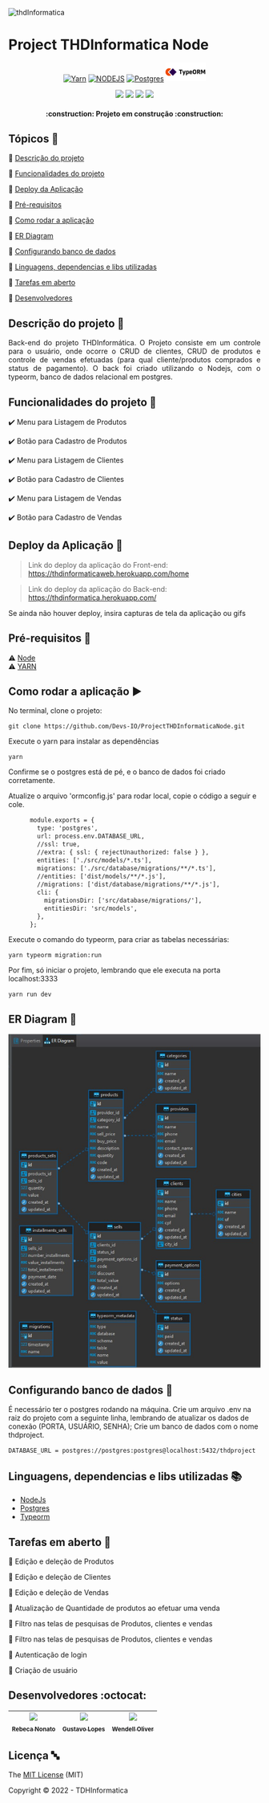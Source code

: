 ![thdInformatica](https://thdinformaticaweb.herokuapp.com/static/media/logo.35fb0c7ced4282de9535c9cf9b30dc5c.svg)

<h1>Project THDInformatica Node</h1>

  <p align="center">
    <a href="https://yarnpkg.com/"><img alt="Yarn" src="https://github.com/yarnpkg/assets/blob/master/yarn-kitten-full.png?raw=true" width="80"></a>
    <a href="https://nodejs.org"><img alt="NODEJS" src="https://avatars.githubusercontent.com/u/9950313?s=200&v=4" width="80"></a>
    <a href="https://www.postgresql.org/"><img alt="Postgres" src="https://avatars.githubusercontent.com/u/177543?s=200&v=4" width="80"></a>
    <a href="https://typeorm.io/"><img alt="typeorm" src="https://github.com/typeorm/typeorm/raw/master/resources/logo_big.png" width="80"></a>
  </p>
  
<p align="center">
  <img src="https://img.shields.io/static/v1?label=Heroku&message=deploy&color=blue&style=for-the-badge&logo=heroku"/>
  <img src="http://img.shields.io/static/v1?label=License&message=MIT&color=green&style=for-the-badge"/>

  <img src="http://img.shields.io/static/v1?label=TESTES&message=%3E100&color=GREEN&style=for-the-badge"/>
  <img src="http://img.shields.io/static/v1?label=STATUS&message=EM%20DESENVOLVIMENTO&color=RED&style=for-the-badge"/>
</p>

<h4 align="center"> 
    :construction:  Projeto em construção  :construction:
</h4>



## Tópicos :triangular_flag_on_post:

:small_blue_diamond: [Descrição do projeto](#descrição-do-projeto-bookmark_tabs)

:small_blue_diamond: [Funcionalidades do projeto](#funcionalidades-do-projeto-hammer)

:small_blue_diamond: [Deploy da Aplicação](#deploy-da-aplicação-rocket)

:small_blue_diamond: [Pré-requisitos](#pré-requisitos-wrench)

:small_blue_diamond: [Como rodar a aplicação](#como-rodar-a-aplicação-arrow_forward)

:small_blue_diamond: [ER Diagram](#er-diagram-floppy_disk)

:small_blue_diamond: [Configurando banco de dados](#configurando-banco-de-dados-bank)

:small_blue_diamond: [Linguagens, dependencias e libs utilizadas](#linguagens-dependencias-e-libs-utilizadas-books)

:small_blue_diamond: [Tarefas em aberto](#tarefas-em-aberto-pencil)

:small_blue_diamond: [Desenvolvedores](#desenvolvedores-octocat)






## Descrição do projeto :bookmark_tabs:

<p align="justify">
  Back-end do projeto THDInformática.
  O Projeto consiste em um controle para o usuário, onde ocorre o CRUD de clientes, CRUD de produtos e
    controle de vendas efetuadas (para qual cliente/produtos comprados e status de pagamento).
  O back foi criado utilizando o Nodejs, com o typeorm, banco de dados relacional em postgres.
</p>



## Funcionalidades do projeto :hammer:

:heavy_check_mark: Menu para Listagem de Produtos

:heavy_check_mark: Botão para Cadastro de Produtos

:heavy_check_mark: Menu para Listagem de Clientes

:heavy_check_mark: Botão para Cadastro de Clientes

:heavy_check_mark: Menu para Listagem de Vendas

:heavy_check_mark: Botão para Cadastro de Vendas



## Deploy da Aplicação :rocket:

> Link do deploy da aplicação do Front-end: https://thdinformaticaweb.herokuapp.com/home

> Link do deploy da aplicação do Back-end: https://thdinformatica.herokuapp.com/

Se ainda não houver deploy, insira capturas de tela da aplicação ou gifs



## Pré-requisitos :wrench:


:warning: [Node](https://nodejs.org/en/download/) <br />
:warning: [YARN](https://yarnpkg.com/)



## Como rodar a aplicação :arrow_forward:

No terminal, clone o projeto:

```
git clone https://github.com/Devs-IO/ProjectTHDInformaticaNode.git
```

Execute o yarn para instalar as dependências

```
yarn
```

Confirme se o postgres está de pé, e o banco de dados foi criado corretamente.

Atualize o arquivo 'ormconfig.js' para rodar local, copie o código a seguir e cole.

```
      module.exports = {
        type: 'postgres',
        url: process.env.DATABASE_URL,
        //ssl: true,
        //extra: { ssl: { rejectUnauthorized: false } },
        entities: ['./src/models/*.ts'],
        migrations: ['./src/database/migrations/**/*.ts'],
        //entities: ['dist/models/**/*.js'],
        //migrations: ['dist/database/migrations/**/*.js'],
        cli: {
          migrationsDir: ['src/database/migrations/'],
          entitiesDir: 'src/models',
        },
      };
```

Execute o comando do typeorm, para criar as tabelas necessárias:

```
yarn typeorm migration:run
```

Por fim, só iniciar o projeto, lembrando que ele executa na porta localhost:3333

```
yarn run dev
```



## ER Diagram :floppy_disk:

![ERDiagram](./src/database/ERDiagram/thdproject.jpg)



## Configurando banco de dados :bank:

É necessário ter o postgres rodando na máquina.
Crie um arquivo .env na raiz do projeto com a seguinte linha, lembrando de atualizar os dados de conexão (PORTA, USUÁRIO, SENHA);
Crie um banco de dados com o nome thdproject.

```
DATABASE_URL = postgres://postgres:postgres@localhost:5432/thdproject
```

## Linguagens, dependencias e libs utilizadas :books:

- [NodeJs](https://nodejs.org/en/)
- [Postgres](https://www.postgresql.org/)
- [Typeorm](https://typeorm.io/)



## Tarefas em aberto :pencil:

:memo: Edição e deleção de Produtos

:memo: Edição e deleção de Clientes

:memo: Edição e deleção de Vendas

:memo: Atualização de Quantidade de produtos ao efetuar uma venda

:memo: Filtro nas telas de pesquisas de Produtos, clientes e vendas

:memo: Filtro nas telas de pesquisas de Produtos, clientes e vendas

:memo: Autenticação de login

:memo: Criação de usuário



## Desenvolvedores :octocat:


| [<img src="https://avatars.githubusercontent.com/u/38442994?v=4" width=115><br><sub>Rebeca Nonato</sub>](https://github.com/rebecanonato89) |  [<img src="https://avatars.githubusercontent.com/u/81541137?v=4" width=115><br><sub>Gustavo Lopes</sub>](https://github.com/Gustavolopes03) |  [<img src="https://avatars.githubusercontent.com/u/83866481?v=4" width=115><br><sub>Wendell Oliver</sub>](https://github.com/WendellOliver) |
| :---: | :---: | :---: |




## Licença :abc:

The [MIT License]() (MIT)

Copyright :copyright: 2022 - TDHInformatica
